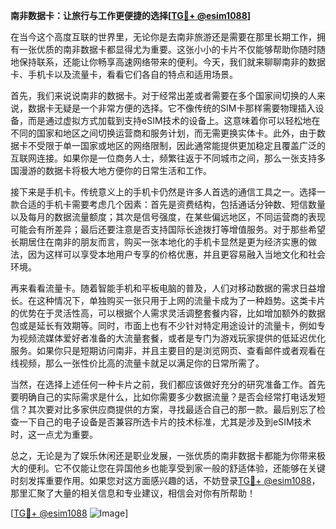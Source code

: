 **南非数据卡：让旅行与工作更便捷的选择[[TG💪+ @esim1088](https://t.me/s/esim1088)]**

在当今这个高度互联的世界里，无论你是去南非旅游还是需要在那里长期工作，拥有一张优质的南非数据卡都显得尤为重要。这张小小的卡片不仅能够帮助你随时随地保持联系，还能让你畅享高速网络带来的便利。今天，我们就来聊聊南非的数据卡、手机卡以及流量卡，看看它们各自的特点和适用场景。

首先，我们来说说南非的数据卡。对于经常出差或者需要在多个国家间切换的人来说，数据卡无疑是一个非常方便的选择。它不像传统的SIM卡那样需要物理插入设备，而是通过虚拟方式加载到支持eSIM技术的设备上。这意味着你可以轻松地在不同的国家和地区之间切换运营商和服务计划，而无需更换实体卡。此外，由于数据卡不受限于单一国家或地区的网络限制，因此通常能提供更加稳定且覆盖广泛的互联网连接。如果你是一位商务人士，频繁往返于不同城市之间，那么一张支持多国漫游的数据卡将极大地方便你的日常生活和工作。

接下来是手机卡。传统意义上的手机卡仍然是许多人首选的通信工具之一。选择一款合适的手机卡需要考虑几个因素：首先是资费结构，包括通话分钟数、短信数量以及每月的数据流量额度；其次是信号强度，在某些偏远地区，不同运营商的表现可能会有所差异；最后还要注意是否支持国际长途拨打等增值服务。对于那些希望长期居住在南非的朋友而言，购买一张本地化的手机卡显然是更为经济实惠的做法，因为这样可以享受本地用户专享的价格优惠，并且更容易融入当地文化和社会环境。

再来看看流量卡。随着智能手机和平板电脑的普及，人们对移动数据的需求日益增长。在这种情况下，单独购买一张只用于上网的流量卡成为了一种趋势。这类卡片的优势在于灵活性高，可以根据个人需求灵活调整套餐内容，比如增加额外的数据包或是延长有效期等。同时，市面上也有不少针对特定用途设计的流量卡，例如专为视频流媒体爱好者准备的大流量套餐，或者是专门为游戏玩家提供的低延迟优化服务。如果你只是短期访问南非，并且主要目的是浏览网页、查看邮件或者观看在线视频，那么一张性价比高的流量卡就足以满足你的日常所需了。

当然，在选择上述任何一种卡片之前，我们都应该做好充分的研究准备工作。首先要明确自己的实际需求是什么，比如你需要多少数据流量？是否会经常打电话发短信？其次要对比多家供应商提供的方案，寻找最适合自己的那一款。最后别忘了检查一下自己的电子设备是否兼容所选卡片的技术标准，尤其是涉及到eSIM技术时，这一点尤为重要。

总之，无论是为了娱乐休闲还是职业发展，一张优质的南非数据卡都能为你带来极大的便利。它不仅能让您在异国他乡也能享受到家一般的舒适体验，还能够在关键时刻发挥重要作用。如果您对这方面感兴趣的话，不妨登录[TG💪+ @esim1088](https://t.me/s/esim1088)，那里汇聚了大量的相关信息和专业建议，相信会对你有所帮助！

[[TG💪+ @esim1088](https://t.me/s/esim1088) ![Image](https://i.postimg.cc/4NQfJmqS/Snipaste-2025-05-13-00-14-12.png)]